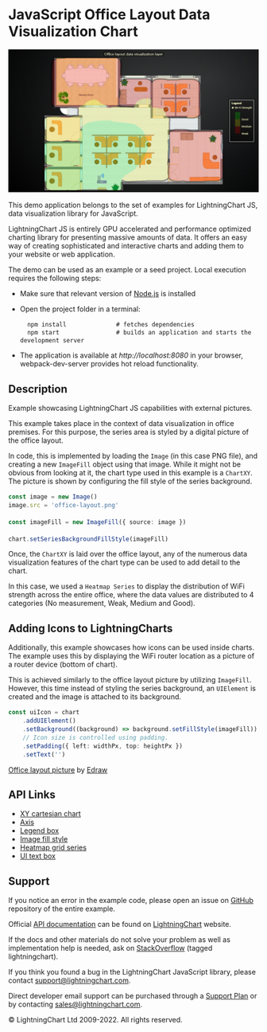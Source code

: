 # JavaScript Office Layout Data Visualization Chart

![JavaScript Office Layout Data Visualization Chart](officeDataVisualizationLayer-darkGold.png)

This demo application belongs to the set of examples for LightningChart JS, data visualization library for JavaScript.

LightningChart JS is entirely GPU accelerated and performance optimized charting library for presenting massive amounts of data. It offers an easy way of creating sophisticated and interactive charts and adding them to your website or web application.

The demo can be used as an example or a seed project. Local execution requires the following steps:

-   Make sure that relevant version of [Node.js](https://nodejs.org/en/download/) is installed
-   Open the project folder in a terminal:

          npm install              # fetches dependencies
          npm start                # builds an application and starts the development server

-   The application is available at _http://localhost:8080_ in your browser, webpack-dev-server provides hot reload functionality.


## Description

Example showcasing LightningChart JS capabilities with external pictures.

This example takes place in the context of data visualization in office premises.
For this purpose, the series area is styled by a digital picture of the office layout.

In code, this is implemented by loading the `Image` (in this case PNG file), and creating a new `ImageFill` object using that image.
While it might not be obvious from looking at it, the chart type used in this example is a `ChartXY`.
The picture is shown by configuring the fill style of the series background.

```ts
const image = new Image()
image.src = 'office-layout.png'

const imageFill = new ImageFill({ source: image })

chart.setSeriesBackgroundFillStyle(imageFill)
```

Once, the `ChartXY` is laid over the office layout, any of the numerous data visualization features of the chart type can be used to add detail to the chart.

In this case, we used a `Heatmap Series` to display the distribution of WiFi strength across the entire office, where the data values are distributed to 4 categories (No measurement, Weak, Medium and Good).

## Adding Icons to LightningCharts

Additionally, this example showcases how icons can be used inside charts.
The example uses this by displaying the WiFi router location as a picture of a router device (bottom of chart).

This is achieved similarly to the office layout picture by utilizing `ImageFill`.
However, this time instead of styling the series background, an `UIElement` is created and the image is attached to its background.

```ts
const uiIcon = chart
    .addUIElement()
    .setBackground((background) => background.setFillStyle(imageFill))
    // Icon size is controlled using padding.
    .setPadding({ left: widthPx, top: heightPx })
    .setText('')
```

[Office layout picture](https://www.edrawsoft.com/template-colored-office-layout.html) by [Edraw](https://www.edrawsoft.com)


## API Links

* [XY cartesian chart]
* [Axis]
* [Legend box]
* [Image fill style]
* [Heatmap grid series]
* [UI text box]


## Support

If you notice an error in the example code, please open an issue on [GitHub][0] repository of the entire example.

Official [API documentation][1] can be found on [LightningChart][2] website.

If the docs and other materials do not solve your problem as well as implementation help is needed, ask on [StackOverflow][3] (tagged lightningchart).

If you think you found a bug in the LightningChart JavaScript library, please contact support@lightningchart.com.

Direct developer email support can be purchased through a [Support Plan][4] or by contacting sales@lightningchart.com.

[0]: https://github.com/Arction/
[1]: https://lightningchart.com/lightningchart-js-api-documentation/
[2]: https://lightningchart.com
[3]: https://stackoverflow.com/questions/tagged/lightningchart
[4]: https://lightningchart.com/support-services/

© LightningChart Ltd 2009-2022. All rights reserved.


[XY cartesian chart]: https://lightningchart.com/lightningchart-js-api-documentation/v4.0.0/classes/ChartXY.html
[Axis]: https://lightningchart.com/lightningchart-js-api-documentation/v4.0.0/classes/Axis.html
[Legend box]: https://lightningchart.com/lightningchart-js-api-documentation/v4.0.0/classes/Chart.html#addLegendBox
[Image fill style]: https://lightningchart.com/lightningchart-js-api-documentation/v4.0.0/classes/ImageFill.html
[Heatmap grid series]: https://lightningchart.com/lightningchart-js-api-documentation/v4.0.0/classes/HeatmapGridSeries.html
[UI text box]: https://lightningchart.com/lightningchart-js-api-documentation/v4.0.0/interfaces/UITextBox.html

